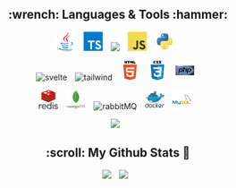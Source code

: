 <h2  align="center">:wrench: Languages & Tools :hammer:</h2>

<p  align="center">
   <img  style="padding-right:10px;" src="https://raw.githubusercontent.com/devicons/devicon/master/icons/java/java-original.svg"  alt="java"  width="35"/>
   <img  style="padding-right:10px;" src="https://raw.githubusercontent.com/devicons/devicon/master/icons/typescript/typescript-original.svg"  alt="typescript"  width="35" />
   <img  style="padding-right:10px;"  width="35px" src="https://cdn.jsdelivr.net/gh/devicons/devicon/icons/nodejs/nodejs-original.svg" style="padding-right:10px;" />
   <img  style="padding-right:10px;"  src="https://raw.githubusercontent.com/devicons/devicon/master/icons/javascript/javascript-original.svg"  alt="javascript"  width="35" />
   <img  style="padding-right:10px;"  src="https://raw.githubusercontent.com/devicons/devicon/master/icons/python/python-original.svg"  alt="python"  width="35" />
</p>
<p  align="center">
   <img  style="padding-right:10px;"  src="https://upload.wikimedia.org/wikipedia/commons/1/1b/Svelte_Logo.svg"  alt="svelte"  width="35" />
   <img  style="padding-right:10px;"  src="https://www.vectorlogo.zone/logos/tailwindcss/tailwindcss-icon.svg"  alt="tailwind"  width="35" />
   <img  style="padding-right:10px;"  src="https://raw.githubusercontent.com/devicons/devicon/master/icons/html5/html5-original-wordmark.svg"  alt="html5"  width="35" />
   <img  style="padding-right:10px;"  src="https://raw.githubusercontent.com/devicons/devicon/master/icons/css3/css3-original-wordmark.svg"  alt="css3"  width="35" />
   <img  style="padding-right:10px;"  src="https://raw.githubusercontent.com/devicons/devicon/master/icons/php/php-original.svg"  alt="php"  width="35" />
</p>
<p  align="center">
   <img  style="padding-right:10px;"  src="https://raw.githubusercontent.com/devicons/devicon/master/icons/redis/redis-original-wordmark.svg"  alt="redis"  width="35" />
   <img  style="padding-right:10px;"  src="https://raw.githubusercontent.com/devicons/devicon/master/icons/mongodb/mongodb-original-wordmark.svg"  alt="mongodb"  width="35"/> 
   <img  style="padding-right:10px;"  src="https://www.vectorlogo.zone/logos/rabbitmq/rabbitmq-icon.svg"  alt="rabbitMQ"  width="35" />
   <img  style="padding-right:10px;"  src="https://raw.githubusercontent.com/devicons/devicon/master/icons/docker/docker-original-wordmark.svg"  alt="docker"  width="35" />
   <img  style="padding-right:10px;"  src="https://raw.githubusercontent.com/devicons/devicon/master/icons/mysql/mysql-original-wordmark.svg"  alt="mysql"  width="35" />
</p>

<p align="center">
   <img  style="padding-right:10px;" src="https://img.shields.io/badge/IntelliJIDEA-000000.svg?style=for-the-badge&logo=intellij-idea&logoColor=white"/>
</p>
          


<h2 align="center">:scroll: My Github Stats 📜</h2>
<p  align="center">
<img  style="padding-right:10px;" src="https://github-readme-stats.vercel.app/api?username=RealDragonMA&show_icons=true&theme=github_dark&line_height=20"/>
<img  style="padding-right:10px;" src="https://github-readme-stats.vercel.app/api/top-langs/?username=RealDragonMA&layout=compact&theme=github_dark&card_width=446"/>

</p>
